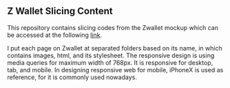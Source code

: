 ## Z Wallet Slicing Content

This repository contains slicing codes from the Zwallet mockup which can be accessed at the following [link](https://www.figma.com/file/YddmKtK1PafpeyUkeSyIiq/Zwallet---Client%3A-Arkademy?node-id=0%3A1).

I put each page on Zwallet at separated folders based on its name, in which contains images, html, and its stylesheet. The responsive design is using media queries for maximum width of 768px. It is responsive for desktop, tab, and mobile. In designing responsive web for mobile, iPhoneX is used as reference, for it is commonly used nowadays.